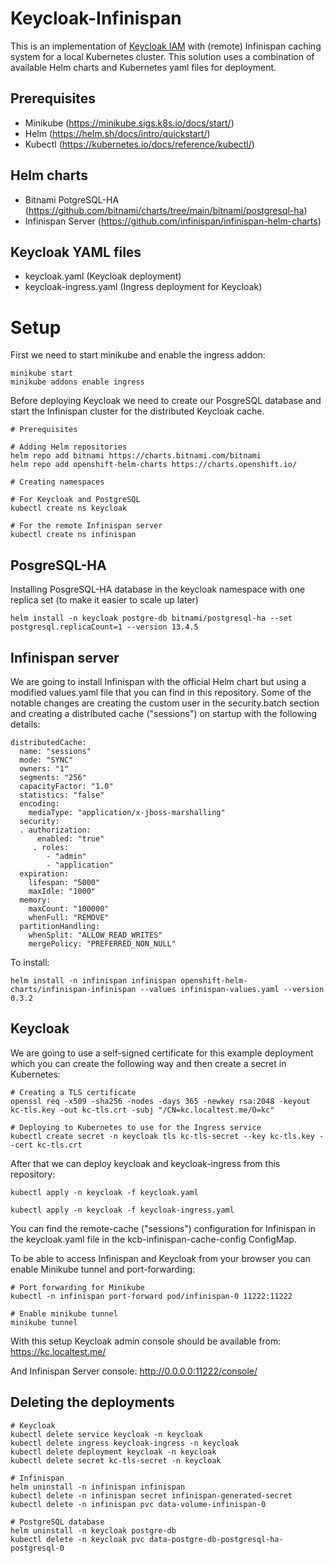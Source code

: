 # Keycloak-Infinispan

This is an implementation of [Keycloak IAM](https://www.keycloak.org/) with (remote) Infinispan caching system for a local Kubernetes cluster. This solution uses a combination of available Helm charts and Kubernetes yaml files for deployment.

## Prerequisites

- Minikube (https://minikube.sigs.k8s.io/docs/start/)
- Helm (https://helm.sh/docs/intro/quickstart/)
- Kubectl (https://kubernetes.io/docs/reference/kubectl/)

## Helm charts

- Bitnami PotgreSQL-HA (https://github.com/bitnami/charts/tree/main/bitnami/postgresql-ha)
- Infinispan Server (https://github.com/infinispan/infinispan-helm-charts)

## Keycloak YAML files

- keycloak.yaml (Keycloak deployment)
- keycloak-ingress.yaml (Ingress deployment for Keycloak)

# Setup

First we need to start minikube and enable the ingress addon:

```
minikube start
minikube addons enable ingress
```
Before deploying Keycloak we need to create our PosgreSQL database and start the Infinispan cluster for the distributed Keycloak cache.

```
# Prerequisites

# Adding Helm repositories
helm repo add bitnami https://charts.bitnami.com/bitnami
helm repo add openshift-helm-charts https://charts.openshift.io/

# Creating namespaces

# For Keycloak and PostgreSQL
kubectl create ns keycloak

# For the remote Infinispan server
kubectl create ns infinispan
```
## PosgreSQL-HA

Installing PosgreSQL-HA database in the keycloak namespace with one replica set (to make it easier to scale up later)

```
helm install -n keycloak postgre-db bitnami/postgresql-ha --set postgresql.replicaCount=1 --version 13.4.5
```
## Infinispan server

We are going to install Infinispan with the official Helm chart but using a modified values.yaml file that you can find in this repository. Some of the notable changes are creating the custom user in the security.batch section and creating a distributed cache ("sessions") on startup with the following details:

```
distributedCache:
  name: "sessions"
  mode: "SYNC"
  owners: "1"
  segments: "256"
  capacityFactor: "1.0"
  statistics: "false"
  encoding:
    mediaType: "application/x-jboss-marshalling"
  security:
  . authorization:
      enabled: "true"
     . roles:
        - "admin"
        - "application"
  expiration:
    lifespan: "5000"
    maxIdle: "1000"
  memory:
    maxCount: "100000"
    whenFull: "REMOVE"
  partitionHandling:
    whenSplit: "ALLOW_READ_WRITES"
    mergePolicy: "PREFERRED_NON_NULL"
```

To install:

```
helm install -n infinispan infinispan openshift-helm-charts/infinispan-infinispan --values infinispan-values.yaml --version 0.3.2
```

## Keycloak

We are going to use a self-signed certificate for this example deployment which you can create the following way and then create a secret in Kubernetes:

```
# Creating a TLS certificate
openssl req -x509 -sha256 -nodes -days 365 -newkey rsa:2048 -keyout kc-tls.key -out kc-tls.crt -subj "/CN=kc.localtest.me/O=kc"

# Deploying to Kubernetes to use for the Ingress service
kubectl create secret -n keycloak tls kc-tls-secret --key kc-tls.key --cert kc-tls.crt
```
After that we can deploy keycloak and keycloak-ingress from this repository:

```
kubectl apply -n keycloak -f keycloak.yaml

kubectl apply -n keycloak -f keycloak-ingress.yaml
```
You can find the remote-cache ("sessions") configuration for Infinispan in the keycloak.yaml file in the kcb-infinispan-cache-config ConfigMap.

To be able to access Infinispan and Keycloak from your browser you can enable Minikube tunnel and port-forwarding:

```
# Port forwarding for Minikube
kubectl -n infinispan port-forward pod/infinispan-0 11222:11222

# Enable minikube tunnel
minikube tunnel
```
With this setup Keycloak admin console should be available from:
https://kc.localtest.me/

And Infinispan Server console:
http://0.0.0.0:11222/console/

## Deleting the deployments

```
# Keycloak
kubectl delete service keycloak -n keycloak
kubectl delete ingress keycloak-ingress -n keycloak
kubectl delete deployment keycloak -n keycloak
kubectl delete secret kc-tls-secret -n keycloak

# Infinispan
helm uninstall -n infinispan infinispan
kubectl delete -n infinispan secret infinispan-generated-secret
kubectl delete -n infinispan pvc data-volume-infinispan-0

# PostgreSQL database
helm uninstall -n keycloak postgre-db
kubectl delete -n keycloak pvc data-postgre-db-postgresql-ha-postgresql-0
```
